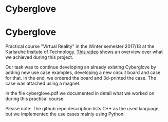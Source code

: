 # Cyberglove

# Cyberglove

Practical course "Virtual Reality" in the Winter semester 2017/18 at the Karlsruhe Insitute of Technology. 
[This video](https://www.youtube.com/watch?v=ufuSgNBOhbE) shows an overview over what we achieved during this project.

Our task was to continue developing an already existing Cyberglove by adding new use case examples, developing a new circuit board and case for that. In the end, we ordered the 
board and 3d-printed the case. The case was attached using a magnet.

In the file cyberglove.pdf we documented in detail what we worked on during this practical course.

Please note: The github repo description lists C++ as the used language, but we implemented the use cases mainly using Python. 
